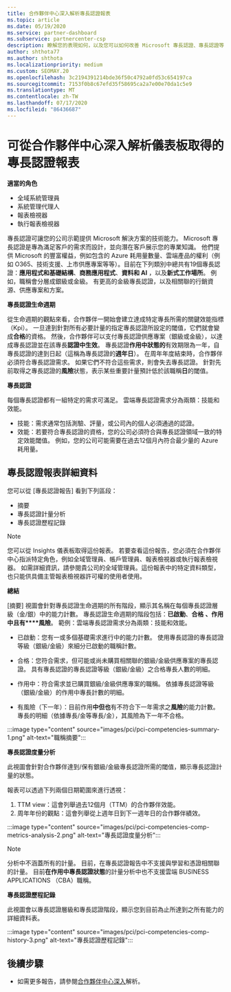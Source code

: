 ```yaml
---
title: 合作夥伴中心深入解析專長認證報表
ms.topic: article
ms.date: 05/19/2020
ms.service: partner-dashboard
ms.subservice: partnercenter-csp
description: 瞭解您的表現如何，以及您可以如何改善 Microsoft 專長認證、專長認證等級和優惠，以協助您提供 Microsoft 解決方案。
author: shthota77
ms.author: shthota
ms.localizationpriority: medium
ms.custom: SEOMAY.20
ms.openlocfilehash: 3c2194391214bde36f50c4792a0fd53c654197ca
ms.sourcegitcommit: 7153f0b8c67efd35f58695ca2a7e00e70da1c5e9
ms.translationtype: MT
ms.contentlocale: zh-TW
ms.lasthandoff: 07/17/2020
ms.locfileid: "86436687"
---
```

# <a name="competencies-report-available-from-the-partner-center-insights-dashboard"></a>可從合作夥伴中心深入解析儀表板取得的專長認證報表

**適當的角色**
- 全域系統管理員
- 系統管理代理人
- 報表檢視器
- 執行報表檢視器

專長認證可讓您的公司示範提供 Microsoft 解決方案的技術能力。 Microsoft 專長認證是專為滿足客戶的需求而設計，並向潛在客戶展示您的專業知識。 他們提供 Microsoft 的豐富權益，例如包含的 Azure 耗用量數量、雲端產品的權利（例如 O365、技術支援、上市供應專案等等）。目前在下列類別中總共有19個專長認證：**應用程式和基礎結構**、**商務應用程式**、**資料和 AI** ，以及**新式工作場所**。 例如，職稱會分層成銀級或金級。 有更高的金級專長認證，以及相關聯的行銷資源、供應專案和方案。  

**專長認證生命週期**

從生命週期的觀點來看，合作夥伴一開始會建立達成特定專長所需的關鍵效能指標（Kpi）。 一旦達到針對所有必要計量的指定專長認證所設定的閾值，它們就會變成**合格**的資格。 然後，合作夥伴可以支付專長認證供應專案（銀級或金級），以達成專長認證並在該專長**認證中生效**。 專長認證**作用中狀態的**有效期限為一年，自專長認證的達到日起（這稱為專長認證的**週年日**）。 在周年年度結束時，合作夥伴必須符合專長認證需求。 如果它們不符合這些需求，則會失去專長認證。 針對先前取得之專長認證的**風險**狀態，表示某些重要計量預計低於該職稱**日**的閾值。

**專長認證**

每個專長認證都有一組特定的需求可滿足。 雲端專長認證需求分為兩類：技能和效能。

- 技能：需求通常包括測驗、評量，或公司內的個人必須通過的認證。
- 效能：若要符合專長認證的資格，您的公司必須符合與專長認證領域一致的特定效能閾值。 例如，您的公司可能需要在過去12個月內符合最少量的 Azure 耗用量。

## <a name="competencies-report-details"></a>專長認證報表詳細資料

您可以從 [專長認證報告] 看到下列區段：

- 摘要
- 專長認證計量分析
- 專長認證歷程記錄

 > [!NOTE]
 > 您可以從 Insights 儀表板取得這份報表。 若要查看這份報告，您必須在合作夥伴中心指派特定角色，例如全域管理員、帳戶管理員、報表檢視器或執行報表檢視器。 如需詳細資訊，請參閱貴公司的全域管理員。這份報表中的特定資料類型，也只能供具備主管報表檢視器許可權的使用者使用。

**總結**

[摘要] 視圖會針對專長認證生命週期的所有階段，顯示其名稱在每個專長認證層級（金/銀）中的能力計數。 專長認證生命週期的階段包括：**已啟動**、**合格** **、作用中且有****風險**。 範例：雲端專長認證需求分為兩類：技能和效能。

- 已啟動：您有一或多個基礎需求進行中的能力計數。
使用專長認證的專長認證等級（銀級/金級）來細分已啟動的職稱計數。

- 合格：您符合需求，但可能或尚未購買相關聯的銀級/金級供應專案的專長認證。 具有專長認證的專長認證等級（銀級/金級）之合格專長人數的明細。

- 作用中：符合需求並已購買銀級/金級供應專案的職稱。 依據專長認證等級（銀級/金級）的作用中專長計數的明細。

- 有風險（下一年）：目前作用**中但也**有不符合下一年需求之**風險**的能力計數。
專長的明細（依據專長/金等專長/金），其風險為下一年不合格。

:::image type="content" source="images/pci/pci-competencies-summary-1.png" alt-text="職稱摘要":::

**專長認證度量分析**

此視圖會針對合作夥伴達到/保有銀級/金級專長認證所需的閾值，顯示專長認證計量的狀態。 

報表可以透過下列兩個日期範圍來進行透視：

1. TTM view：這會列舉過去12個月（TTM）的合作夥伴效能。
2. 周年年份的觀點：這會列舉從上週年日到下一週年日的合作夥伴績效。

:::image type="content" source="images/pci/pci-competencies-comp-metrics-analysis-2.png" alt-text="專長認證度量分析":::

> [!NOTE]
 > 分析中不涵蓋所有的計量。 目前，在專長認證報告中不支援與學習和憑證相關聯的計量。 目前**在作用中專長認證狀態**的計量分析中也不支援雲端 BUSINESS APPLICATIONS （CBA）職稱。

**專長認證歷程記錄**

此視圖會以專長認證層級和專長認證階段，顯示您到目前為止所達到之所有能力的詳細資料表。

:::image type="content" source="images/pci/pci-competencies-comp-history-3.png" alt-text="專長認證歷程記錄":::

## <a name="next-steps"></a>後續步驟

- 如需更多報告，請參閱[合作夥伴中心深入](partner-center-insights.md)解析。
